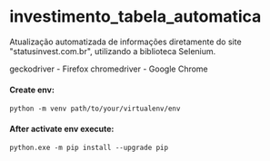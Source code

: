 # investimento_tabela_automatica
Atualização automatizada de informações diretamente do site "statusinvest.com.br", utilizando a biblioteca Selenium.

geckodriver - Firefox
chromedriver - Google Chrome


#### Create env:
~~~
python -m venv path/to/your/virtualenv/env
~~~

#### After activate env execute:
~~~
python.exe -m pip install --upgrade pip
